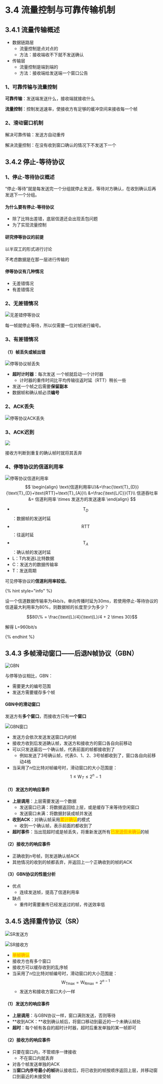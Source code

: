 # 3.4 流量控制与可靠传输机制

## 3.4.1 流量传输概述

- 数据链路层
  - 流量控制是点对点的
  - 方法：接收端收不下就不发送确认
- 传输层
  - 流量控制是端到端的
  - 方法：接收端给发送端一个窗口公告

### 1、可靠传输与流量控制

**可靠传输**：发送端发送什么，接收端就接收什么

**流量控制**：控制发送速率，使接收方有足够的缓冲空间来接收每一个帧

### 2、滑动窗口机制

解决可靠传输：发送方自动重传

解决流量控制：在没有收到窗口确认的情况下不发送下一个

## 3.4.2 停止-等待协议

### 1、停止-等待协议概述

“停止-等待”就是每发送完一个分组就停止发送，等待对方确认，在收到确认后再发送下一个分组。

#### 为什么要有停止-等待协议

- 除了比特出差错，底层信道还会出现丢包问题
- 为了实现流量控制

#### 研究停等协议的前提

以半双工的形式进行讨论

不考虑数据是在那一层进行传输的

#### 停等协议有几种情况

- 无差错情况
- 有差错情况

### 2、无差错情况

![无差错停等协议](../.gitbook/assets/无差错停等协议.png)

每一帧就停止等待，所以仅需要一位对帧进行编号。

### 3、有差错情况

#### （1）帧丢失或帧出错

![停等协议帧丢失](../.gitbook/assets/停等协议帧丢失.png)

- **超时计时器**：每次发送 一个帧就启动一个计时器
  - 计时器的重传时间比平均传输往返时延（RTT）稍长一些
- 发送一个帧之后需要**保留副本**
- 数据帧和确认帧必须**编号**

### 2、ACK丢失

![停等协议ACK丢失](../.gitbook/assets/停等协议ACK丢失.png)

### 3、ACK迟到

![](../.gitbook/assets/停等协议ACK迟到.png)

接收方判断到重复的确认帧时就将其丢弃

### 4、停等协议的信道利用率

![停等协议信道利用率](../.gitbook/assets/停等协议信道利用率.png)
$$
\begin{align}
\text{信道利用率U}&=\frac{\text{T}_{D}}{\text{T}_{D}+\text{RTT}+\text{T}_{A}}\\
&=\frac{\text{L/C}}{T}\\
信道吞吐率 &= 信道利用率 \times 发送方的发送速率
\end{align}
$$

- $$\text{T}_{D}$$：数据帧的发送时延
- $$\text{RTT}$$：往返时延
- $$\text{T}_{A}$$：确认帧的发送时延
- L：T内发送L比特数据
- C：发送方的数据传输率
- T：发送周期

可见停等协议的**信道利用率较低**。

{% hint style="info" %}

设一个信道数据传输率为4kb/s，单向传播时延为30ms，若使用停止-等待协议的信道最大利用率为80%，则数据帧的长度至少为多少？

$$80\% = \frac{\text{L}/4}{\text{L}/4 + 2 \times 30}$$

解得 L=960bit/s

{% endhint %}

## 3.4.3 多帧滑动窗口——后退N帧协议（GBN）

![GBN](../.gitbook/assets/GBN.png)

与停等协议相比，GBN：

- 需要更大的编号范围
- 发送方需要缓存多个帧

#### GBN中的滑动窗口

发送方有**多个窗口**，而接收方只有**一个窗口**

![GBN窗口](../.gitbook/assets/GBN窗口.png)

- 发送方会依次发送发送窗口内的帧
- 接收方收到后发送确认帧，发送方和接收方的窗口各自向前移动
- 可以只发送最后一个确认帧，代表前面的帧都接收到了
  - 例如发送了3号确认帧，代表0、1、2、3号帧都收到了，窗口各自向前移动4格
- 当采用了n位比特对帧编号时，滑动窗口的大小范围是：$$1 \leq \text{W}_{T} \leq 2^n -1$$

#### （1）发送方的响应事件

- **上层调用**：上层需要发送一个数据
  - 发送窗口已满：将数据返回给上层，或是缓存下来等待空闲窗口
  - 发送窗口未满：将数据封装成帧并发送
- **收到ACK**：对确认帧采用<mark style="color:orange;">**累计确认**</mark>的模式
  - 收到一个确认帧，表示前面的都收到了
- **超时事件**：当出现超时或是帧丢失，将重新发送所有<mark style="color:orange;">**已发送但未确认**</mark>的帧



#### （2）接收方的响应事件

- 正确收到n号帧，则发送确认帧ACK
- 其他情况的收到的帧都丢弃，并返回上一个正确收到的帧的ACK



#### （3）GBN协议的性能分析

- 优点
  - 连续发送帧，提高了信道利用率
- 缺点
  - 重传时需要重传已经发送过的帧，传送效率低



## 3.4.5 选择重传协议（SR）

![SR发送方](../.gitbook/assets/SR发送方.png)

![SR接收方](../.gitbook/assets/SR接收方.png)

- <mark style="color:orange;">**单帧确认**</mark>
- 接收方也有多个窗口
- 接收方可以缓存收到的乱序帧
- 当采用了n位比特对帧编号时，滑动窗口的大小范围是：$$\text{W}_{\text{Tmax}}= \text{W}_{\text{Rmax}}=2^{n-1}$$
  - 发送方和接收方窗口大小一样

#### （1）发送方的响应事件

- **上层调用**：与GBN协议一样，窗口满则发送，否则等待
- **收到ACK：**收到确认帧后，将窗口移动到最近的一个未确认帧处
- **超时**：每个帧有各自的超时计时器，超时后重发单独的某一帧即可



#### （2）接收方的响应事件

- 只要在窗口内，不管顺序一律接收
  - 不在窗口内就丢弃
- 对各个帧发送单独的ACK
- 当**窗口内序号最小的帧**确认接收后，将已收到的帧按顺序返回上层，并移动窗口到最近的未接受帧



